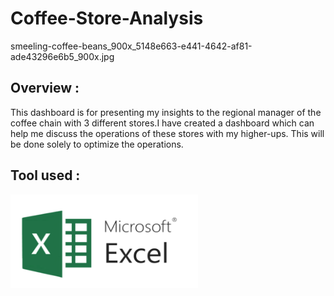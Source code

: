 # Coffee-Store-Analysis
smeeling-coffee-beans_900x_5148e663-e441-4642-af81-ade43296e6b5_900x.jpg


## Overview : 
This dashboard is for presenting my insights to the regional manager of the coffee chain with 3 different stores.I have created a dashboard which can help me discuss the operations of these stores with my higher-ups. This will be done solely to optimize the operations.

## Tool used :
<img src="./microsoft-excel.png" width="300" height="150"/>&nbsp;

